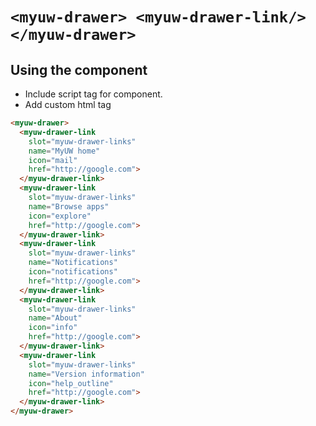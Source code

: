 # `<myuw-drawer> <myuw-drawer-link/> </myuw-drawer>`

## Using the component

* Include script tag for component.
* Add custom html tag

```html
<myuw-drawer>
  <myuw-drawer-link
    slot="myuw-drawer-links"
    name="MyUW home"
    icon="mail"
    href="http://google.com">
  </myuw-drawer-link>
  <myuw-drawer-link
    slot="myuw-drawer-links"
    name="Browse apps"
    icon="explore"
    href="http://google.com">
  </myuw-drawer-link>
  <myuw-drawer-link
    slot="myuw-drawer-links"
    name="Notifications"
    icon="notifications"
    href="http://google.com">
  </myuw-drawer-link>
  <myuw-drawer-link
    slot="myuw-drawer-links"
    name="About"
    icon="info"
    href="http://google.com">
  </myuw-drawer-link>
  <myuw-drawer-link
    slot="myuw-drawer-links"
    name="Version information"
    icon="help_outline"
    href="http://google.com">
  </myuw-drawer-link>
</myuw-drawer>
```

